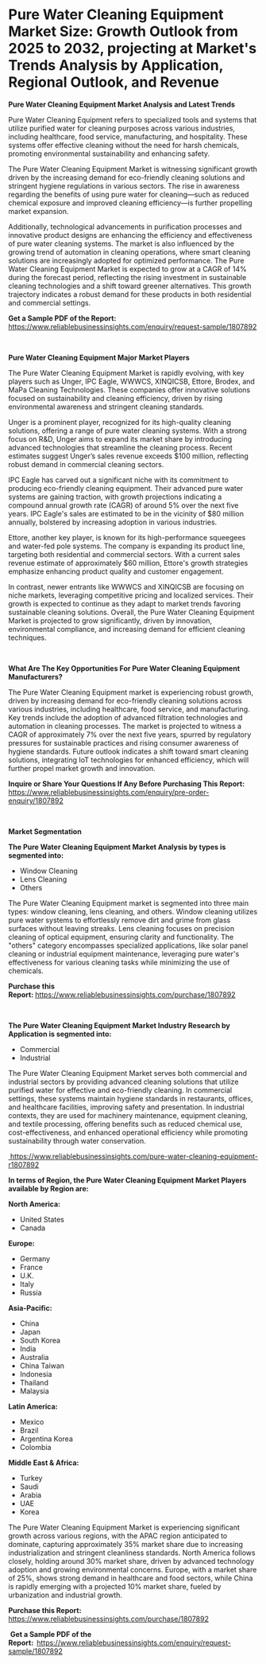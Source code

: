 <p><h1>Pure Water Cleaning Equipment Market Size: Growth Outlook from 2025 to 2032, projecting at Market's Trends Analysis by Application, Regional Outlook, and Revenue</h1></p><p><strong>Pure Water Cleaning Equipment Market Analysis and Latest Trends</strong></p>
<p><p>Pure Water Cleaning Equipment refers to specialized tools and systems that utilize purified water for cleaning purposes across various industries, including healthcare, food service, manufacturing, and hospitality. These systems offer effective cleaning without the need for harsh chemicals, promoting environmental sustainability and enhancing safety.</p><p>The Pure Water Cleaning Equipment Market is witnessing significant growth driven by the increasing demand for eco-friendly cleaning solutions and stringent hygiene regulations in various sectors. The rise in awareness regarding the benefits of using pure water for cleaning—such as reduced chemical exposure and improved cleaning efficiency—is further propelling market expansion.</p><p>Additionally, technological advancements in purification processes and innovative product designs are enhancing the efficiency and effectiveness of pure water cleaning systems. The market is also influenced by the growing trend of automation in cleaning operations, where smart cleaning solutions are increasingly adopted for optimized performance. The Pure Water Cleaning Equipment Market is expected to grow at a CAGR of 14% during the forecast period, reflecting the rising investment in sustainable cleaning technologies and a shift toward greener alternatives. This growth trajectory indicates a robust demand for these products in both residential and commercial settings.</p></p>
<p><strong>Get a Sample PDF of the Report:&nbsp;</strong> <a href="https://www.reliablebusinessinsights.com/enquiry/request-sample/1807892?utm_campaign=3178&utm_medium=2&utm_source=Github&utm_content=ia&utm_term=16042025&utm_id=pure-water-cleaning-equipment">https://www.reliablebusinessinsights.com/enquiry/request-sample/1807892</a></p>
<p>&nbsp;</p>
<p><strong>Pure Water Cleaning Equipment Major Market Players</strong></p>
<p><p>The Pure Water Cleaning Equipment Market is rapidly evolving, with key players such as Unger, IPC Eagle, WWWCS, XINQICSB, Ettore, Brodex, and MaPa Cleaning Technologies. These companies offer innovative solutions focused on sustainability and cleaning efficiency, driven by rising environmental awareness and stringent cleaning standards.</p><p>Unger is a prominent player, recognized for its high-quality cleaning solutions, offering a range of pure water cleaning systems. With a strong focus on R&D, Unger aims to expand its market share by introducing advanced technologies that streamline the cleaning process. Recent estimates suggest Unger’s sales revenue exceeds $100 million, reflecting robust demand in commercial cleaning sectors.</p><p>IPC Eagle has carved out a significant niche with its commitment to producing eco-friendly cleaning equipment. Their advanced pure water systems are gaining traction, with growth projections indicating a compound annual growth rate (CAGR) of around 5% over the next five years. IPC Eagle's sales are estimated to be in the vicinity of $80 million annually, bolstered by increasing adoption in various industries.</p><p>Ettore, another key player, is known for its high-performance squeegees and water-fed pole systems. The company is expanding its product line, targeting both residential and commercial sectors. With a current sales revenue estimate of approximately $60 million, Ettore's growth strategies emphasize enhancing product quality and customer engagement.</p><p>In contrast, newer entrants like WWWCS and XINQICSB are focusing on niche markets, leveraging competitive pricing and localized services. Their growth is expected to continue as they adapt to market trends favoring sustainable cleaning solutions. Overall, the Pure Water Cleaning Equipment Market is projected to grow significantly, driven by innovation, environmental compliance, and increasing demand for efficient cleaning techniques.</p></p>
<p>&nbsp;</p>
<p><strong>What Are The Key Opportunities For Pure Water Cleaning Equipment Manufacturers?</strong></p>
<p><p>The Pure Water Cleaning Equipment market is experiencing robust growth, driven by increasing demand for eco-friendly cleaning solutions across various industries, including healthcare, food service, and manufacturing. Key trends include the adoption of advanced filtration technologies and automation in cleaning processes. The market is projected to witness a CAGR of approximately 7% over the next five years, spurred by regulatory pressures for sustainable practices and rising consumer awareness of hygiene standards. Future outlook indicates a shift toward smart cleaning solutions, integrating IoT technologies for enhanced efficiency, which will further propel market growth and innovation.</p></p>
<p><strong>Inquire or Share Your Questions If Any Before Purchasing This Report:</strong> <a href="https://www.reliablebusinessinsights.com/enquiry/pre-order-enquiry/1807892?utm_campaign=3178&utm_medium=2&utm_source=Github&utm_content=ia&utm_term=16042025&utm_id=pure-water-cleaning-equipment">https://www.reliablebusinessinsights.com/enquiry/pre-order-enquiry/1807892</a></p>
<p>&nbsp;</p>
<p><strong>Market Segmentation</strong></p>
<p><strong>The Pure Water Cleaning Equipment Market Analysis by types is segmented into:</strong></p>
<p><ul><li>Window Cleaning</li><li>Lens Cleaning</li><li>Others</li></ul></p>
<p><p>The Pure Water Cleaning Equipment market is segmented into three main types: window cleaning, lens cleaning, and others. Window cleaning utilizes pure water systems to effortlessly remove dirt and grime from glass surfaces without leaving streaks. Lens cleaning focuses on precision cleaning of optical equipment, ensuring clarity and functionality. The "others" category encompasses specialized applications, like solar panel cleaning or industrial equipment maintenance, leveraging pure water's effectiveness for various cleaning tasks while minimizing the use of chemicals.</p></p>
<p><strong>Purchase this Report:&nbsp;</strong><a href="https://www.reliablebusinessinsights.com/purchase/1807892?utm_campaign=3178&utm_medium=2&utm_source=Github&utm_content=ia&utm_term=16042025&utm_id=pure-water-cleaning-equipment">https://www.reliablebusinessinsights.com/purchase/1807892</a></p>
<p>&nbsp;</p>
<p><strong>The Pure Water Cleaning Equipment Market Industry Research by Application is segmented into:</strong></p>
<p><ul><li>Commercial</li><li>Industrial</li></ul></p>
<p><p>The Pure Water Cleaning Equipment Market serves both commercial and industrial sectors by providing advanced cleaning solutions that utilize purified water for effective and eco-friendly cleaning. In commercial settings, these systems maintain hygiene standards in restaurants, offices, and healthcare facilities, improving safety and presentation. In industrial contexts, they are used for machinery maintenance, equipment cleaning, and textile processing, offering benefits such as reduced chemical use, cost-effectiveness, and enhanced operational efficiency while promoting sustainability through water conservation.</p></p>
<p><a href="https://www.reliablebusinessinsights.com/pure-water-cleaning-equipment-r1807892?utm_campaign=3178&utm_medium=2&utm_source=Github&utm_content=ia&utm_term=16042025&utm_id=pure-water-cleaning-equipment">&nbsp;https://www.reliablebusinessinsights.com/pure-water-cleaning-equipment-r1807892</a></p>
<p><strong>In terms of Region, the Pure Water Cleaning Equipment Market Players available by Region are:</strong></p>
<p>
    <p> <strong> North America: </strong>
        <ul>
            <li>United States</li>
            <li>Canada</li>
        </ul>
        </p> 
    <p> <strong> Europe: </strong>
        <ul>
            <li>Germany</li>
            <li>France</li>
            <li>U.K.</li>
            <li>Italy</li>
            <li>Russia</li>
        </ul>
        </p> 
    <p> <strong> Asia-Pacific: </strong>
        <ul>
            <li>China</li>
            <li>Japan</li>
            <li>South Korea</li>
            <li>India</li>
            <li>Australia</li>
            <li>China Taiwan</li>
            <li>Indonesia</li>
            <li>Thailand</li>
            <li>Malaysia</li>
        </ul>
        </p> 
    <p> <strong> Latin America: </strong>
        <ul>
            <li>Mexico</li>
            <li>Brazil</li>
            <li>Argentina Korea</li>
            <li>Colombia</li>
        </ul>
        </p> 
    <p> <strong> Middle East & Africa: </strong>
        <ul>
            <li>Turkey</li>
            <li>Saudi</li>
            <li>Arabia</li>
            <li>UAE</li>
            <li>Korea</li>
        </ul>
    </p>
    </p>
<p><p>The Pure Water Cleaning Equipment Market is experiencing significant growth across various regions, with the APAC region anticipated to dominate, capturing approximately 35% market share due to increasing industrialization and stringent cleanliness standards. North America follows closely, holding around 30% market share, driven by advanced technology adoption and growing environmental concerns. Europe, with a market share of 25%, shows strong demand in healthcare and food sectors, while China is rapidly emerging with a projected 10% market share, fueled by urbanization and industrial growth.</p></p>
<p><strong>Purchase this Report: </strong><a href="https://www.reliablebusinessinsights.com/purchase/1807892?utm_campaign=3178&utm_medium=2&utm_source=Github&utm_content=ia&utm_term=16042025&utm_id=pure-water-cleaning-equipment">https://www.reliablebusinessinsights.com/purchase/1807892</a></p>
<p>&nbsp;<strong>Get a Sample PDF of the Report:&nbsp;&nbsp;</strong><a href="https://www.reliablebusinessinsights.com/enquiry/request-sample/1807892?utm_campaign=3178&utm_medium=2&utm_source=Github&utm_content=ia&utm_term=16042025&utm_id=pure-water-cleaning-equipment">https://www.reliablebusinessinsights.com/enquiry/request-sample/1807892</a></p>
<p><strong></strong></p>
<p><p></p><p></p><p></p></p>